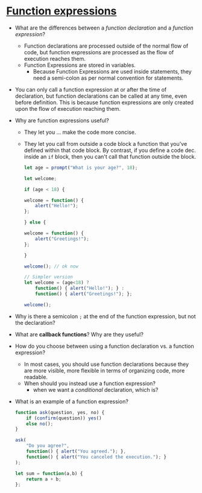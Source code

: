 # [Function expressions](https://javascript.info/function-expressions)

- What are the differences between a _function declaration_ and a _function expression_?
  - Function declarations are processed outside of the normal flow of code, but function expressions are processed as the flow of execution reaches them.
  - Function Expressions are stored in variables.
    - Because Function Expressions are used inside statements, they need a semi-colon as per normal convention for statements.
- You can only call a function expression at or after the time of declaration, but function declarations can be called at any time, even before definition. This is because function expressions are only created upon the flow of execution reaching them. 

- Why are function expressions useful?
    - They let you ... make the code more concise. 
    - They let you call from outside a code block a function that you've defined within that code block. By contrast, if you define a code dec. inside an `if` block, then you can't call that function outside the block. 

        ```JavaScript
        let age = prompt("What is your age?", 18); 

        let welcome;

        if (age < 18) {

        welcome = function() {
            alert("Hello!");
        };

        } else {

        welcome = function() {
            alert("Greetings!");
        };

        }

        welcome(); // ok now
        
        // Simpler version
        let welcome = (age<18) ?
            function() { alert("Hello!"); } :
            function() { alert("Greetings!"); };

        welcome(); 

        ```

- Why is there a semicolon `;` at the end of the function expression, but not the declaration?
- What are **callback functions**? Why are they useful?
- How do you choose between using a function declaration vs. a function expression?
  - In most cases, you should use function declarations because they are more visible, more flexible in terms of organizing code, more readable.
  - When should you instead use a function expression?
    - when we want a _conditional_ declaration, which is?

* What is an example of a function expression?

  ```JavaScript
  function ask(question, yes, no) {
      if (confirm(question)) yes()
      else no();
  }

  ask(
      "Do you agree?",
      function() { alert("You agreed."); },
      function() { alert("You canceled the execution."); }
  );
  ```

  ```JavaScript
  let sum = function(a,b) {
      return a + b;
  };
  ```

